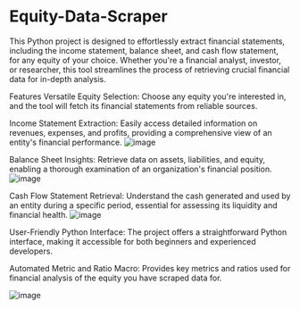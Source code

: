 # Equity-Data-Scraper

This Python project is designed to effortlessly extract financial statements, including the income statement, balance sheet, and cash flow statement, for any equity of your choice. Whether you're a financial analyst, investor, or researcher, this tool streamlines the process of retrieving crucial financial data for in-depth analysis.

Features
Versatile Equity Selection: Choose any equity you're interested in, and the tool will fetch its financial statements from reliable sources.

Income Statement Extraction: Easily access detailed information on revenues, expenses, and profits, providing a comprehensive view of an entity's financial performance.
![image](https://github.com/Sid-Singh7/Equity-Data-Scraper/assets/40661217/5ff73ae6-a34f-4710-8681-da08445a9a9d)

Balance Sheet Insights: Retrieve data on assets, liabilities, and equity, enabling a thorough examination of an organization's financial position.
![image](https://github.com/Sid-Singh7/Equity-Data-Scraper/assets/40661217/ee7931f3-d4d6-4f6e-9293-62abaa12c544)

Cash Flow Statement Retrieval: Understand the cash generated and used by an entity during a specific period, essential for assessing its liquidity and financial health.
![image](https://github.com/Sid-Singh7/Equity-Data-Scraper/assets/40661217/7e68afcc-2e42-435c-b6ec-edd8236556c7)

User-Friendly Python Interface: The project offers a straightforward Python interface, making it accessible for both beginners and experienced developers.

Automated Metric and Ratio Macro: Provides key metrics and ratios used for financial analysis of the equity you have scraped data for.

![image](https://github.com/Sid-Singh7/Equity-Data-Scraper/assets/40661217/400903ba-86b3-4ceb-9c7f-d2b39585097e)

